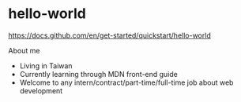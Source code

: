 # hello-world
https://docs.github.com/en/get-started/quickstart/hello-world

About me
* Living in Taiwan
* Currently learning through MDN front-end guide
* Welcome to any intern/contract/part-time/full-time job about web development


